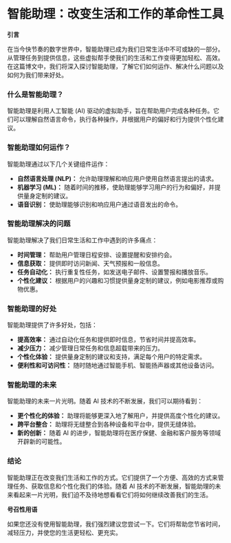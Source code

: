 # 智能助理：改变生活和工作的革命性工具

**引言**

在当今快节奏的数字世界中，智能助理已成为我们日常生活中不可或缺的一部分。从管理任务到提供信息，这些虚拟帮手使我们的生活和工作变得更加轻松、高效。在这篇博文中，我们将深入探讨智能助理，了解它们如何运作、解决什么问题以及如何为我们带来好处。

### **什么是智能助理？**

智能助理是利用人工智能 (AI) 驱动的虚拟助手，旨在帮助用户完成各种任务。它们可以理解自然语言命令，执行各种操作，并根据用户的偏好和行为提供个性化建议。

### **智能助理如何运作？**

智能助理通过以下几个关键组件运作：

- **自然语言处理 (NLP)：** 允许助理理解和响应用户使用自然语言提出的请求。
- **机器学习 (ML)：** 随着时间的推移，使助理能够学习用户的行为和偏好，并提供量身定制的建议。
- **语音识别：** 使助理能够识别和响应用户通过语音发出的命令。

### **智能助理解决的问题**

智能助理解决了我们日常生活和工作中遇到的许多痛点：

- **时间管理：** 帮助用户管理日程安排、设置提醒和安排约会。
- **信息获取：** 提供即时访问新闻、天气预报和一般信息。
- **任务自动化：** 执行重复性任务，如发送电子邮件、设置警报和播放音乐。
- **个性化建议：** 根据用户的兴趣和习惯提供量身定制的建议，例如电影推荐或购物优惠。

### **智能助理的好处**

智能助理提供了许多好处，包括：

- **提高效率：** 通过自动化任务和提供即时信息，节省时间并提高效率。
- **减少压力：** 减少管理日常任务和信息超载带来的压力。
- **个性化体验：** 提供量身定制的建议和支持，满足每个用户的特定需求。
- **便利性和可访问性：** 随时随地通过智能手机、智能扬声器或其他设备访问。

### **智能助理的未来**

智能助理的未来一片光明。随着 AI 技术的不断发展，我们可以期待看到：

- **更个性化的体验：** 助理将能够更深入地了解用户，并提供高度个性化的建议。
- **跨平台整合：** 助理将无缝整合到各种设备和平台中，提供无缝体验。
- **新的创新：** 随着 AI 的进步，智能助理将在医疗保健、金融和客户服务等领域开辟新的可能性。

### **结论**

智能助理正在改变我们生活和工作的方式。它们提供了一个方便、高效的方式来管理任务、获取信息和个性化我们的体验。随着 AI 技术的不断发展，智能助理的未来看起来一片光明，我们迫不及待地想看看它们将如何继续改善我们的生活。

**号召性用语**

如果您还没有使用智能助理，我们强烈建议您尝试一下。它们将帮助您节省时间，减轻压力，并使您的生活更轻松、更充实。
